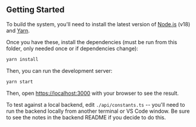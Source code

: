 ## Getting Started

To build the system, you'll need to install the latest version of [Node.js](https://nodejs.org/en/) (v18) and [Yarn](https://yarnpkg.com/).

Once you have these, install the dependencies (must be run from this folder, only needed once or if dependencies change):

```sh
yarn install
```

Then, you can run the development server:

```bash
yarn start
```

Then, open [https://localhost:3000](https://localhost:3000) with your browser to see the
result.

To test against a local backend, edit `./api/constants.ts` -- you'll need to run the backend locally from another terminal or VS Code window. Be sure to see the notes in the backend README if you decide to do this.
